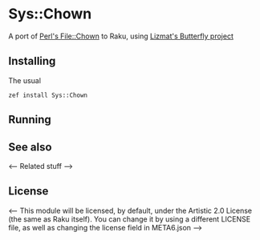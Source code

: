 # Sys::Chown

A port of [Perl's File::Chown](https://github.com/perlancar/perl-File-chown
) to Raku, using [Lizmat's Butterfly project](https://modules.raku.org/dist/P5built-ins:cpan:ELIZABETH)

## Installing

The usual

    zef install Sys::Chown

## Running


## See also

<-- Related stuff -->

## License
<-- 
This module will be licensed, by default, under the Artistic 2.0 License (the same as Raku itself). You can change it by using a different LICENSE file, as well as changing the license field in META6.json -->
